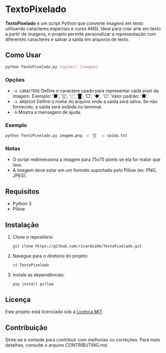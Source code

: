 # TextoPixelado

**TextoPixelado** é um script Python que converte imagens em texto utilizando caracteres especiais e cores ANSI. Ideal para criar arte em texto a partir de imagens, o projeto permite personalizar a representação com diferentes caracteres e salvar a saída em arquivos de texto.

## Como Usar

```bash
python TextoPixelado.py [opções] [imagem]
```

### Opções

- `-o CARACTERE`  Define o caractere usado para representar cada pixel da imagem. Exemplo: '■', '▒', '░', '█', '□', '●', '○'. Valor padrão: '■'.
- `-s ARQUIVO`    Define o nome do arquivo onde a saída será salva. Se não fornecido, a saída será exibida no terminal.
- `-h`            Mostra a mensagem de ajuda.

### Exemplo

```bash
python TextoPixelado.py imagem.png -o '▒' -s saída.txt
```

### Notas

- O script redimensiona a imagem para 75x75 pixels se ela for maior que isso.
- A imagem deve estar em um formato suportado pelo Pillow (ex: PNG, JPEG).

## Requisitos

- Python 3
- Pillow

## Instalação

1. Clone o repositório:

   ```bash
   git clone https://github.com/ricardo184/TextoPixelado.git
   ```

2. Navegue para o diretório do projeto:

   ```bash
   cd TextoPixelado
   ```

3. Instale as dependências:

   ```bash
   pip install pillow
   ```

## Licença

Este projeto está licenciado sob a [Licença MIT](LICENSE).

## Contribuição

Sinta-se à vontade para contribuir com melhorias ou correções. Para mais detalhes, consulte o arquivo CONTRIBUTING.md.
